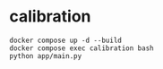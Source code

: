# calibration

```docker compose up -d --build```  
```docker compose exec calibration bash```  
```python app/main.py ```